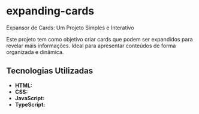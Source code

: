 # expanding-cards
Expansor de Cards: Um Projeto Simples e Interativo

Este projeto tem como objetivo criar cards que podem ser expandidos para revelar mais informações. Ideal para apresentar conteúdos de forma organizada e dinâmica.


## Tecnologias Utilizadas

* **HTML:** 
* **CSS:** 
* **JavaScript:** 
* **TypeScript:** 